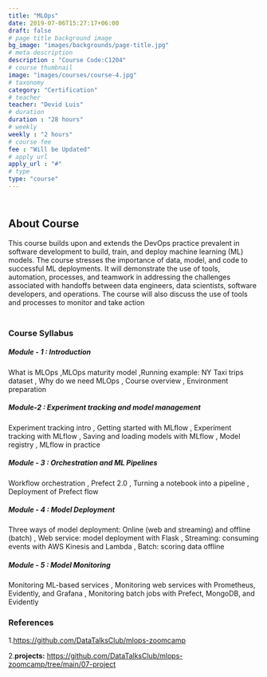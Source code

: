 ```yaml
---
title: "MLOps"
date: 2019-07-06T15:27:17+06:00
draft: false
# page title background image
bg_image: "images/backgrounds/page-title.jpg"
# meta description
description : "Course Code:C1204"
# course thumbnail
image: "images/courses/course-4.jpg"
# taxonomy
category: "Certification"
# teacher
teacher: "Devid Luis"
# duration
duration : "28 hours"
# weekly
weekly : "2 hours"
# course fee
fee : "Will be Updated"
# apply url
apply_url : "#"
# type
type: "course"
---
```

## <br>About Course

This course builds upon and extends the DevOps practice prevalent in software development to
build, train, and deploy machine learning (ML) models. The course stresses the importance of data, 
model, and code to successful ML deployments. It will demonstrate the use of tools, automation, 
processes, and teamwork in addressing the challenges associated with handoffs between data 
engineers, data scientists, software developers, and operations. The course will also discuss the use 
of tools and processes to monitor and take action

### <br> Course Syllabus

##### Module - 1 :  Introduction

 What is MLOps
,MLOps maturity model
,Running example: NY Taxi trips dataset
, Why do we need MLOps
, Course overview
, Environment preparation

##### Module-2 :  Experiment tracking and model management

 Experiment tracking intro
, Getting started with MLflow
, Experiment tracking with MLflow
, Saving and loading models with MLflow
, Model registry
, MLflow in practice

##### Module - 3  : Orchestration and ML Pipelines

Workflow orchestration
, Prefect 2.0
, Turning a notebook into a pipeline
, Deployment of Prefect flow

##### Module - 4 :  Model Deployment

 Three ways of model deployment: Online (web and 
streaming) and offline (batch)
, Web service: model deployment with Flask
, Streaming: consuming events with AWS Kinesis and 
Lambda
, Batch: scoring data offline

##### Module - 5 : Model Monitoring

 Monitoring ML-based services
, Monitoring web services with Prometheus, Evidently, and 
Grafana
, Monitoring batch jobs with Prefect, MongoDB, and 
Evidently


### References

1.https://github.com/DataTalksClub/mlops-zoomcamp

2.**projects:** https://github.com/DataTalksClub/mlops-zoomcamp/tree/main/07-project
